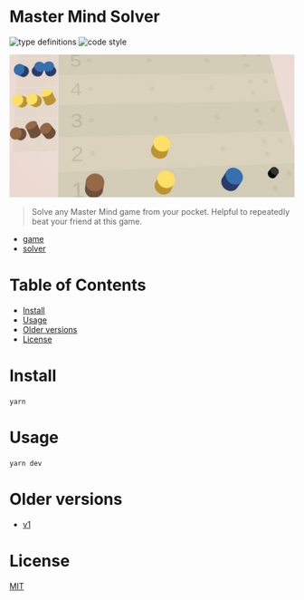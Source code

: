 # Master Mind Solver

![type definitions](https://img.shields.io/npm/types/typescript?style=flat-square)
![code style](https://img.shields.io/badge/code_style-prettier-ff69b4.svg?style=flat-square)

![screenshot](./packages/app-game/assets/images/screenshot_1600x800.jpg)

> Solve any Master Mind game from your pocket. Helpful to repeatedly beat your friend at this game.

- [game](https://platane.github.io/mm/game)
- [solver](https://platane.github.io/mm/solver)

# Table of Contents

- [Install](#install)
- [Usage](#usage)
- [Older versions](#older-versions)
- [License](#license)

# Install

`yarn`

# Usage

`yarn dev`

# Older versions

- [v1](youthful-chickens.surge.sh)

# License

[MIT](./LICENSE)
